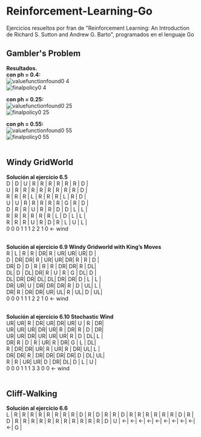 # Reinforcement-Learning-Go
Ejercicios resueltos por fran de "Reinforcement Learning: An Introduction de Richard S. Sutton and Andrew G. Barto", programados en el lenguaje Go

## Gambler's Problem
**Resultados.<br />**
**con ph = 0.4:<br />** 
![valuefunctionfound0 4](https://user-images.githubusercontent.com/6053293/38634397-3ada7b44-3d77-11e8-91a0-0b4412a396b3.png)<br />
![finalpolicy0 4](https://user-images.githubusercontent.com/6053293/38634432-534fde9e-3d77-11e8-9bda-455114862e25.png)<br />

**con ph = 0.25:<br />**
![valuefunctionfound0 25](https://user-images.githubusercontent.com/6053293/38634474-6e839778-3d77-11e8-9f71-a33ee0a080c7.png)<br />
![finalpolicy0 25](https://user-images.githubusercontent.com/6053293/38634472-6dc8f878-3d77-11e8-9522-cb7073d610a6.png)<br />

**con ph = 0.55:<br />**
![valuefunctionfound0 55](https://user-images.githubusercontent.com/6053293/38634536-9b75ed9e-3d77-11e8-9d34-184242c87dcd.png)<br />
![finalpolicy0 55](https://user-images.githubusercontent.com/6053293/38634535-9b5a82c0-3d77-11e8-9fe2-5f096ab16e3d.png)<br /><br />

## Windy GridWorld
**Solución al ejercicio 6.5 <br />**
D | D | U | R | R | R | R | R | R | D | <br />
U | R | R | R | R | R | R | R | R | D |<br />
R | R | R | L | R | R | R | L | R | D |<br />
U | U | R | R | R | R | R | G | R | D |<br />
D | R | R | U | R | R | D | D | L | L |<br />
R | R | R | R | R | R | L | D | L | L |<br />
R | R | R | U | R | D | R | L | U | L |<br />
0   0   0   1   1   1   2   2   1   0   <- wind <br /><br />

**Solución al ejercicio 6.9 Windy Gridworld with King’s Moves <br />**
R | L | R | R | DR| R | UR| UR| UR| D |<br />
D | DR| DR| R | UR| UR| DR| R | R | D |<br />
DR| D | D | R | R | R | DR| DR| R | DL|<br />
DL| D | DL| DR| R | U | R | G | DL| D |<br />
DL| DR| DR| DL| DL| DR| DR| D | L | L |<br />
DR| UR| U | DR| DR| DR| R | D | UL| L |<br />
DR| R | DR| DR| UR| UL| R | UL| D | UL|<br />
0   0   0   1   1   1   2   2   1   0   <- wind <br /><br />

**Solución al ejercicio 6.10 Stochastic Wind <br />**
UR| UR| R | DR| UR| DR| UR| U | R | DR|<br />
UR| UR| UR| DR| UR| R | DR| R | D | DR|<br />
UR| UR| DR| UR| UR| UR| R | D | DL| L |<br />
DR| R | D | R | UR| R | DR| G | L | DL|<br />
R | DR| DR| UR| R | UR| R | DR| UL| L |<br />
DR| DR| R | DR| DR| DR| DR| D | DL| UL|<br />
R | R | UR| UR| D | DR| DL| D | L | U |<br />
0   0   0   1   1   1   3   3   0   0   <- wind <br /><br />

## Cliff-Walking
**Solución al ejercicio 6.6 <br />**
L | R | R | R | R | R | R | R | R | D | R | D |
R | R | D | R | R | R | R | R | R | D | R | D |
R | R | R | R | R | R | R | R | R | R | R | D |
U | <-| <-| <-| <-| <-| <-| <-| <-| <-| <-| G |




